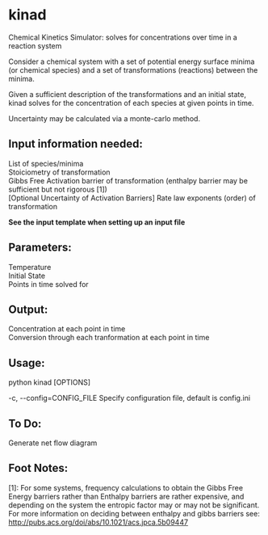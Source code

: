 # kinad
Chemical Kinetics Simulator: solves for concentrations over time in a reaction system



Consider a chemical system with a set of potential energy surface minima (or chemical species) and a set of transformations (reactions) between the minima.

Given a sufficient description of the transformations and an initial state, kinad solves for the concentration of each species at given points in time.

Uncertainty may be calculated via a monte-carlo method.


Input information needed:
-------------------------
List of species/minima <br>
Stoiciometry of transformation <br>
Gibbs Free Activation barrier of transformation (enthalpy barrier may be sufficient but not rigorous [1]) <br>
[Optional Uncertainty of Activation Barriers]
Rate law exponents (order) of transformation <br>

**See the input template when setting up an input file**


Parameters:
-----------
Temperature <br>
Initial State <br>
Points in time solved for <br>


Output:
-------
Concentration at each point in time <br>
Conversion through each tranformation at each point in time <br>


Usage:
-------
python kinad [OPTIONS]

-c, --config=CONFIG_FILE    Specify configuration file, default is config.ini



To Do:
------
Generate net flow diagram


Foot Notes:
------
[1]: For some systems, frequency calculations to obtain the Gibbs Free Energy barriers rather than Enthalpy barriers are rather expensive, and depending on the system the entropic factor may or may not be significant. For more information on deciding between enthalpy and gibbs barriers see: http://pubs.acs.org/doi/abs/10.1021/acs.jpca.5b09447
